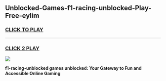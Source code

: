 
## Unblocked-Games-f1-racing-unblocked-Play-Free-eylim
<h3>
<a href="https://premium76.site?title=f1-racing-unblocked&ref=19M">CLICK TO PLAY</a></h3>
<hr>

<h3>
<a href="https://premium76.site?title=f1-racing-unblocked&ref=19M">CLICK 2 PLAY</a>
  
</h3>

<a href="https://premium76.site?title=f1-racing-unblocked&ref=19M"><img src="https://clearcache.store/games.png"></a>


**f1-racing-unblocked games unblocked: Your Gateway to Fun and Accessible Online Gaming**
